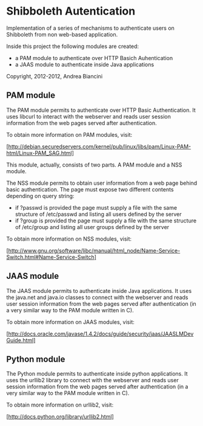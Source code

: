 Shibboleth Autentication
========================

Implementation of a series of mechanisms to authenticate users on Shibboleth from non 
web-based application.

Inside this project the following modules are created:

  * a PAM module to authenticate over HTTP Basich Auhentication
  * a JAAS module to authenticate inside Java applications
  
Copyright, 2012-2012, Andrea Biancini


PAM module
----------

The PAM module permits to authenticate over HTTP Basic Authentication.
It uses libcurl to interact with the webserver and reads user session information from the
web pages served after authentication.
 
To obtain more information on PAM modules, visit:

  [http://debian.securedservers.com/kernel/pub/linux/libs/pam/Linux-PAM-html/Linux-PAM_SAG.html]
  
This module, actually, consists of two parts. A PAM module and a NSS module.

The NSS module permits to obtain user information from a web page behind basic authentication.
The page must expose two different contents depending on query string:

  * if ?passwd is provided the page must supply a file with the same structure of
    /etc/passwd and listing all users defined by the server
  * if ?group is provided the page must supply a file with the same structure of
    /etc/group and listing all user groups defined by the server

To obtain more information on NSS modules, visit:

  [http://www.gnu.org/software/libc/manual/html_node/Name-Service-Switch.html#Name-Service-Switch]


JAAS module
-----------

The JAAS module permits to authenticate inside Java applications.
It uses the java.net and java.io classes to connect with the webserver and reads user session
information from the web pages served after authentication (in a very similar way to the PAM
module written in C).

To obtain more information on JAAS modules, visit:

  [http://docs.oracle.com/javase/1.4.2/docs/guide/security/jaas/JAASLMDevGuide.html]


Python module
-------------

The Python module permits to authenticate inside python applications.
It uses the urllib2 library to connect with the webserver and reads user session
information from the web pages served after authentication (in a very similar way to the PAM
module written in C).

To obtain more information on urllib2, visit:

  [http://docs.python.org/library/urllib2.html]
  
  
